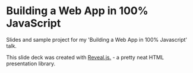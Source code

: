 Building a Web App in 100% JavaScript
===================

Slides and sample project for my 'Building a Web App in 100% Javascript' talk. 

This slide deck was created with [Reveal.js.](http://lab.hakim.se/reveal-js/#/) - a pretty neat HTML presentation library.